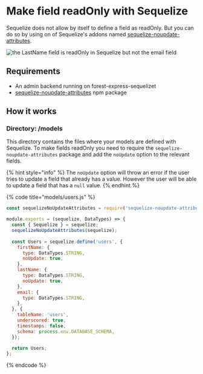 # Make field readOnly with Sequelize

Sequelize does not allow by itself to define a field as readOnly. But you can do so by using on of Sequelize's addons named [sequelize-noupdate-attributes](https://www.npmjs.com/package/sequelize-noupdate-attributes).

![the LastName field is readOnly in Sequelize but not the email field](http://g.recordit.co/FkXyBYq06o.gif)

## Requirements

* An admin backend running on forest-express-sequelizet
* [sequelize-noupdate-attributes](https://www.npmjs.com/package/sequelize-noupdate-attributes) npm package

## How it works

### Directory: /models

This directory contains the files where your models are defined with Sequelize. To make fields readOnly you need to require the `sequelize-noupdate-attributes` package and add the `noUpdate` option to the relevant fields.

{% hint style="info" %}
The `noUpdate` option will throw an error if the user tries to update a field that already has a value. However the user will be able to update a field that has a `null` value.
{% endhint %}



{% code title="models/users.js" %}
```javascript
const sequelizeNoUpdateAttributes = require('sequelize-noupdate-attributes');

module.exports = (sequelize, DataTypes) => {
  const { Sequelize } = sequelize;
  sequelizeNoUpdateAttributes(sequelize);
  
  const Users = sequelize.define('users', {
    firstName: {
      type: DataTypes.STRING,
      noUpdate: true,
    },
    lastName: {
      type: DataTypes.STRING,
      noUpdate: true,
    },
    email: {
      type: DataTypes.STRING,
    },
  }, {
    tableName: 'users',
    underscored: true,
    timestamps: false,
    schema: process.env.DATABASE_SCHEMA,
  });

  return Users;
};

```
{% endcode %}

